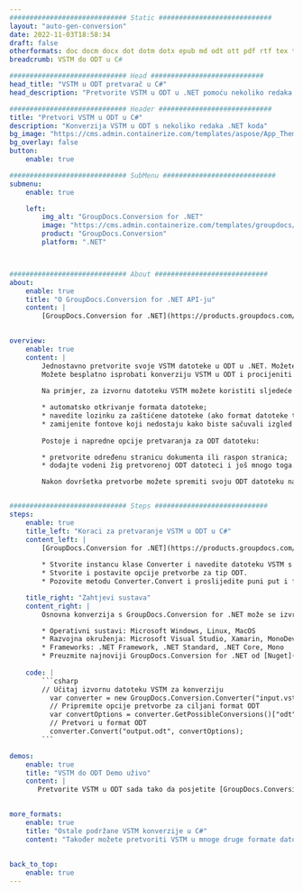 ```yaml
---
############################# Static ############################
layout: "auto-gen-conversion"
date: 2022-11-03T18:58:34
draft: false
otherformats: doc docm docx dot dotm dotx epub md odt ott pdf rtf tex txt vdx vsdm vsdx vssm vssx vstm vstx vsx vtx xps
breadcrumb: VSTM do ODT u C#

############################# Head ############################
head_title: "VSTM u ODT pretvarač u C#"
head_description: "Pretvorite VSTM u ODT u .NET pomoću nekoliko redaka koda. Koristite GroupDocs Document Conversion API za pretvaranje preko 160 formata datoteka."

############################# Header ############################
title: "Pretvori VSTM u ODT u C#"
description: "Konverzija VSTM u ODT s nekoliko redaka .NET koda"
bg_image: "https://cms.admin.containerize.com/templates/aspose/App_Themes/V3/images/bg/header1.png"
bg_overlay: false
button:
    enable: true

############################# SubMenu ############################
submenu:
    enable: true

    left:
        img_alt: "GroupDocs.Conversion for .NET"
        image: "https://cms.admin.containerize.com/templates/groupdocs/images/product-logos/90x90-noborder/groupdocs-conversion-net.png"
        product: "GroupDocs.Conversion"
        platform: ".NET"



############################# About ############################
about:
    enable: true
    title: "O GroupDocs.Conversion for .NET API-ju"
    content: |
        [GroupDocs.Conversion for .NET](https://products.groupdocs.com/conversion/net/) može se koristiti za pretvaranje Microsoft Worda, Excela, PowerPointa, PDF-a, Visio i drugih formata. GroupDocs.Conversion je samostalni API koji je prikladan za pozadinske i interne sustave gdje su potrebne visoke performanse. Ne ovisi o softveru poput Microsofta ili Open Officea.
    

overview:
    enable: true
    content: |
        Jednostavno pretvorite svoje VSTM datoteke u ODT u .NET. Možete koristiti samo nekoliko C# linija koda na bilo kojoj platformi po vašem izboru kao što su - Windows, Linux, macOS.
        Možete besplatno isprobati konverziju VSTM u ODT i procijeniti kvalitetu rezultata konverzije. Uz jednostavne scenarije konverzije datoteka, možete isprobati naprednije opcije za učitavanje izvorne VSTM datoteke i za spremanje izlaznog ODT rezultata. 
        
        Na primjer, za izvornu datoteku VSTM možete koristiti sljedeće opcije učitavanja:

        * automatsko otkrivanje formata datoteke;
        * navedite lozinku za zaštićene datoteke (ako format datoteke to podržava);
        * zamijenite fontove koji nedostaju kako biste sačuvali izgled dokumenta.
        
        Postoje i napredne opcije pretvaranja za ODT datoteku:

        * pretvorite određenu stranicu dokumenta ili raspon stranica;
        * dodajte vodeni žig pretvorenoj ODT datoteci i još mnogo toga.

        Nakon dovršetka pretvorbe možete spremiti svoju ODT datoteku na lokalnu stazu datoteke ili bilo koju pohranu treće strane kao što su FTP, Amazon S3, Google Drive, Dropbox itd. Imajte na umu - da pretvorite VSTM u {{ TO}} nema potrebe za instaliranjem bilo kakvog dodatnog softvera - poput MS Officea, Open Officea, Adobe Acrobat Readera itd.


############################# Steps ############################
steps:
    enable: true
    title_left: "Koraci za pretvaranje VSTM u ODT u C#"
    content_left: |
        [GroupDocs.Conversion for .NET](https://products.groupdocs.com/conversion/net/) programerima olakšava pretvaranje VSTM datoteke u ODT s nekoliko redaka koda.
        
        * Stvorite instancu klase Converter i navedite datoteku VSTM s punim putem
        * Stvorite i postavite opcije pretvorbe za tip ODT.
        * Pozovite metodu Converter.Convert i proslijedite puni put i format (ODT) kao parametar

    title_right: "Zahtjevi sustava"
    content_right: |
        Osnovna konverzija s GroupDocs.Conversion for .NET može se izvršiti u samo nekoliko jednostavnih koraka. Naši API-ji podržani su na svim glavnim platformama i operativnim sustavima. Prije izvršavanja koda u nastavku, provjerite imate li sljedeće preduvjete instalirane na vašem sustavu.

        * Operativni sustavi: Microsoft Windows, Linux, MacOS
        * Razvojna okruženja: Microsoft Visual Studio, Xamarin, MonoDevelop
        * Frameworks: .NET Framework, .NET Standard, .NET Core, Mono
        * Preuzmite najnoviji GroupDocs.Conversion for .NET od [Nuget](https://www.nuget.org/packages/groupdocs.conversion)
         
    code: |
        ```csharp    
        // Učitaj izvornu datoteku VSTM za konverziju
          var converter = new GroupDocs.Conversion.Converter("input.vstm");
          // Pripremite opcije pretvorbe za ciljani format ODT
          var convertOptions = converter.GetPossibleConversions()["odt"].ConvertOptions;
          // Pretvori u format ODT
          converter.Convert("output.odt", convertOptions);
        ```

demos:
    enable: true
    title: "VSTM do ODT Demo uživo"
    content: |
       Pretvorite VSTM u ODT sada tako da posjetite [GroupDocs.Conversion App](https://products.groupdocs.app/conversion/family) web mjesto. Online demo ima sljedeće prednosti
          

more_formats:
    enable: true
    title: "Ostale podržane VSTM konverzije u C#"
    content: "Također možete pretvoriti VSTM u mnoge druge formate datoteka. Pogledajte popis u nastavku."
       
       
back_to_top:
    enable: true
---
```


